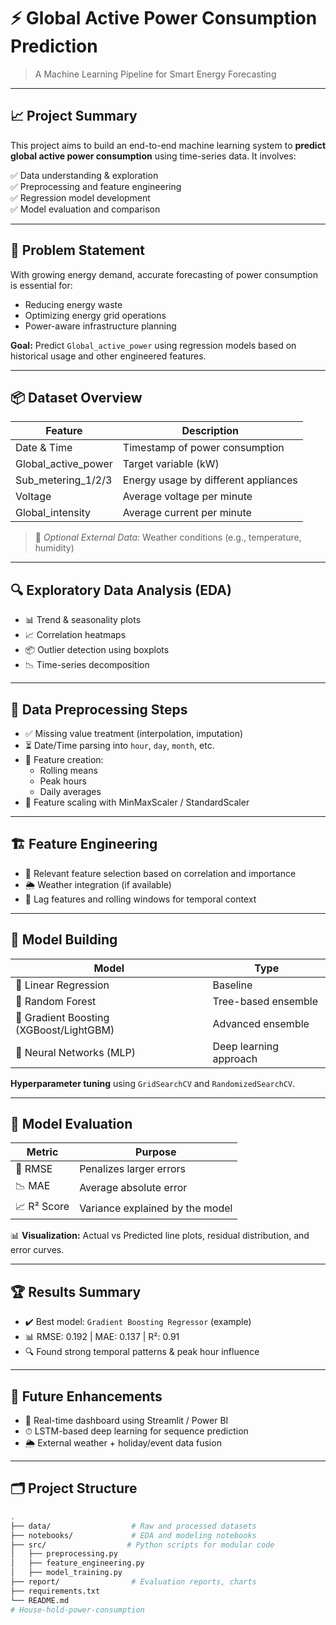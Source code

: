 # ⚡️ Global Active Power Consumption Prediction

> A Machine Learning Pipeline for Smart Energy Forecasting

---

## 📈 Project Summary

This project aims to build an end-to-end machine learning system to **predict global active power consumption** using time-series data. It involves:

✅ Data understanding & exploration  
✅ Preprocessing and feature engineering  
✅ Regression model development  
✅ Model evaluation and comparison  

---

## 🧠 Problem Statement

With growing energy demand, accurate forecasting of power consumption is essential for:

- Reducing energy waste
- Optimizing energy grid operations
- Power-aware infrastructure planning

**Goal:** Predict `Global_active_power` using regression models based on historical usage and other engineered features.

---

## 📦 Dataset Overview

| Feature | Description |
|--------|-------------|
| Date & Time | Timestamp of power consumption |
| Global_active_power | Target variable (kW) |
| Sub_metering_1/2/3 | Energy usage by different appliances |
| Voltage | Average voltage per minute |
| Global_intensity | Average current per minute |

> 📍 *Optional External Data*: Weather conditions (e.g., temperature, humidity)

---

## 🔍 Exploratory Data Analysis (EDA)

- 📊 Trend & seasonality plots
- 📈 Correlation heatmaps
- 📦 Outlier detection using boxplots
- 📉 Time-series decomposition

---

## 🔧 Data Preprocessing Steps

- ✅ Missing value treatment (interpolation, imputation)
- ⏳ Date/Time parsing into `hour`, `day`, `month`, etc.
- 🧮 Feature creation:
  - Rolling means
  - Peak hours
  - Daily averages
- 📏 Feature scaling with MinMaxScaler / StandardScaler

---

## 🏗 Feature Engineering

- 🎯 Relevant feature selection based on correlation and importance
- 🌦 Weather integration (if available)
- 🔁 Lag features and rolling windows for temporal context

---

## 🤖 Model Building

| Model | Type |
|-------|------|
| 🔹 Linear Regression | Baseline |
| 🌲 Random Forest | Tree-based ensemble |
| 🚀 Gradient Boosting (XGBoost/LightGBM) | Advanced ensemble |
| 🧠 Neural Networks (MLP) | Deep learning approach |

**Hyperparameter tuning** using `GridSearchCV` and `RandomizedSearchCV`.

---

## 🧪 Model Evaluation

| Metric | Purpose |
|--------|---------|
| 🧮 RMSE | Penalizes larger errors |
| 📉 MAE | Average absolute error |
| 📈 R² Score | Variance explained by the model |

📊 **Visualization:** Actual vs Predicted line plots, residual distribution, and error curves.

---

## 🏆 Results Summary

- ✔️ Best model: `Gradient Boosting Regressor` (example)
- 📊 RMSE: 0.192 | MAE: 0.137 | R²: 0.91
- 🔍 Found strong temporal patterns & peak hour influence

---

## 🚀 Future Enhancements

- 📡 Real-time dashboard using Streamlit / Power BI
- ⏱ LSTM-based deep learning for sequence prediction
- 🌦 External weather + holiday/event data fusion

---

## 🗂 Project Structure

```bash
.
├── data/                  # Raw and processed datasets
├── notebooks/             # EDA and modeling notebooks
├── src/                  # Python scripts for modular code
│   ├── preprocessing.py
│   ├── feature_engineering.py
│   ├── model_training.py
├── report/                # Evaluation reports, charts
├── requirements.txt
└── README.md
# House-hold-power-consumption
